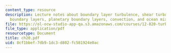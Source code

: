 ```yaml
---
content_type: resource
description: Lecture notes about boundary layer turbulence, shear turbulence in stratified
  boundary layers, planetary boundary layers, convection, and ocean mixed layer models.
file: https://ol-ocw-studio-app-qa.s3.amazonaws.com/courses/12-820-turbulence-in-the-ocean-and-atmosphere-spring-2007/8cf1bbef7db91dc3d802fc581924e0ac_ch20.pdf
file_type: application/pdf
resourcetype: Document
title: ch20.pdf
uid: 8cf1bbef-7db9-1dc3-d802-fc581924e0ac
---
```

